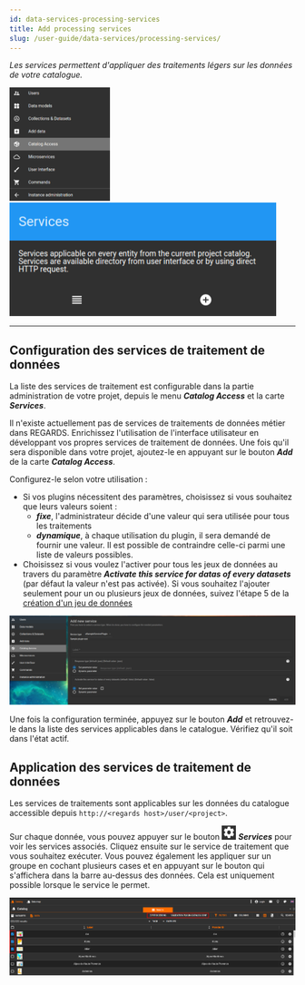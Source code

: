 ```yaml
---
id: data-services-processing-services
title: Add processing services
slug: /user-guide/data-services/processing-services/
---
```


*Les services permettent d'appliquer des traitements légers sur les données de votre catalogue.*

<img src="/images/user-documentation/v1.4/6-catalog-consultation/protocols/catalog-access-menu.png" alt="user menu" height="200"/> 
<img src="/images/user-documentation/v1.4/7-data-services/processing-services/processing-services-card.png" alt="user menu" height="200"/>

---

## Configuration des services de traitement de données

La liste des services de traitement est configurable dans la partie administration de votre projet, depuis le menu ***Catalog Access*** et la carte ***Services***.

Il n'existe actuellement pas de services de traitements de données métier dans REGARDS. Enrichissez l'utilisation de l'interface utilisateur en développant vos propres services de traitement de données. Une fois qu'il sera disponible dans votre projet, ajoutez-le en appuyant sur le bouton ***Add*** de la carte ***Catalog Access***.

Configurez-le selon votre utilisation :

- Si vos plugins nécessitent des paramètres, choisissez si vous souhaitez que leurs valeurs soient :
  - ***fixe***, l'administrateur décide d'une valeur qui sera utilisée pour tous les traitements
  - ***dynamique***, à chaque utilisation du plugin, il sera demandé de fournir une valeur. Il est possible de contraindre celle-ci parmi une liste de valeurs possibles.
- Choisissez si vous voulez l'activer pour tous les jeux de données au travers du paramètre ***Activate this service for datas of every datasets*** (par défaut la valeur n'est pas activée). Si vous souhaitez l'ajouter seulement pour un ou plusieurs jeux de données, suivez l'étape 5 de la [création d'un jeu de données](../3-data-organization/dataset-collection.md)

<div align="center">
  <img src="/images/user-documentation/v1.4/7-data-services/processing-services/service-create.png" alt="create service" width="800"/> 
</div>

Une fois la configuration terminée, appuyez sur le bouton ***Add*** et retrouvez-le dans la liste des services applicables dans le catalogue. Vérifiez qu'il soit dans l'état actif.

## Application des services de traitement de données

Les services de traitements sont applicables sur les données du catalogue accessible depuis `http://<regards host>/user/<project>`.

Sur chaque donnée, vous pouvez appuyer sur le bouton <img src="/images/user-documentation/regards-icons/admin/gear-wheel.png" alt="gear wheel" height="25" width="25"/> ***Services*** pour voir les services associés. Cliquez ensuite sur le service de traitement que vous souhaitez exécuter. Vous pouvez également les appliquer sur un groupe en cochant plusieurs cases et en appuyant sur le bouton qui s'affichera dans la barre au-dessus des données. Cela est uniquement possible lorsque le service le permet.

<div align="center">
  <img src="/images/user-documentation/v1.4/7-data-services/processing-services/catalog-processing-services.png" alt="services" width="800"/> 
</div>
